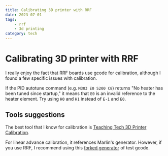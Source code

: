 ```yaml
---
title: Calibrating 3D printer with RRF
date: 2023-07-01
tags:
    - rrf
    - 3d printing
category: tech
---
```


# Calibrating 3D printer with RRF

I really enjoy the fact that RRF boards use gcode for calibration, although I found a few specific issues with calibration.

If the PID autotune command (e.g. `M303 E0 S200 C8`) returns "No heater has been tuned since startup," it means that `E0` is an invalid reference to the heater element. Try using `H0` and `H1` instead of `E-1` and `E0`.

## Tools suggestions

The best tool that I know for calibration is [Teaching Tech 3D Printer Calibration](https://teachingtechyt.github.io/calibration.html).

For linear advance calibration, it references Marlin's generator. However, if you use RRF, I recommend using this [forked generator](https://www.advanced3dprinting.com/linear-advance-tool-rrf/) of test gcode.